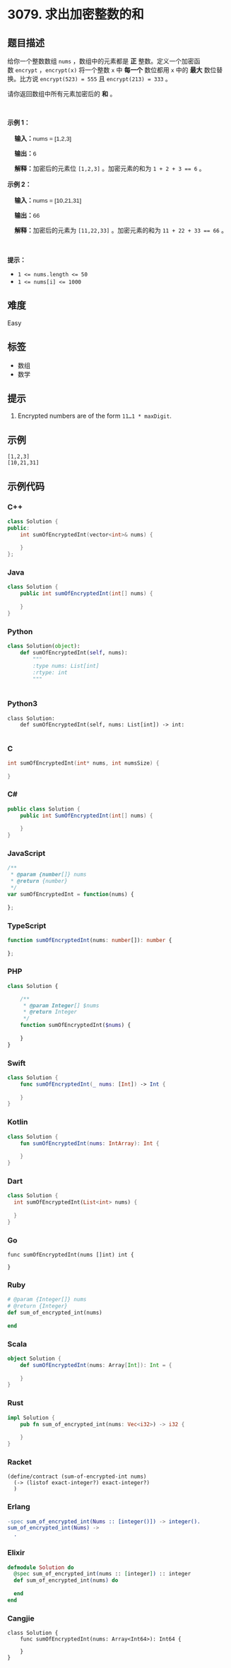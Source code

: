 # 3079. 求出加密整数的和

## 题目描述

<p>给你一个整数数组&nbsp;<code>nums</code>&nbsp;，数组中的元素都是&nbsp;<strong>正</strong>&nbsp;整数。定义一个加密函数&nbsp;<code>encrypt</code>&nbsp;，<code>encrypt(x)</code>&nbsp;将一个整数 <code>x</code>&nbsp;中 <strong>每一个</strong>&nbsp;数位都用 <code>x</code>&nbsp;中的&nbsp;<strong>最大</strong>&nbsp;数位替换。比方说&nbsp;<code>encrypt(523) = 555</code> 且&nbsp;<code>encrypt(213) = 333</code>&nbsp;。</p>

<p>请你返回数组中所有元素加密后的 <strong>和</strong>&nbsp;。</p>

<p>&nbsp;</p>

<p><strong class="example">示例 1：</strong></p>

<div class="example-block" style="border-color: var(--border-tertiary); border-left-width: 2px; color: var(--text-secondary); font-size: .875rem; margin-bottom: 1rem; margin-top: 1rem; overflow: visible; padding-left: 1rem;">
<p><strong>输入：</strong><span class="example-io" style="font-family: Menlo,sans-serif; font-size: 0.85rem;">nums = [1,2,3]</span></p>

<p><strong>输出：</strong><span class="example-io" style="font-family: Menlo,sans-serif; font-size: 0.85rem;">6</span></p>

<p><b>解释：</b>加密后的元素位&nbsp;<code>[1,2,3]</code>&nbsp;。加密元素的和为&nbsp;<code>1 + 2 + 3 == 6</code>&nbsp;。</p>
</div>

<p><strong class="example">示例 2：</strong></p>

<div class="example-block" style="border-color: var(--border-tertiary); border-left-width: 2px; color: var(--text-secondary); font-size: .875rem; margin-bottom: 1rem; margin-top: 1rem; overflow: visible; padding-left: 1rem;">
<p><strong>输入：</strong><span class="example-io" style="font-family: Menlo,sans-serif; font-size: 0.85rem;">nums = [10,21,31]</span></p>

<p><strong>输出：</strong><span class="example-io" style="font-family: Menlo,sans-serif; font-size: 0.85rem;">66</span></p>

<p><b>解释：</b>加密后的元素为&nbsp;<code>[11,22,33]</code>&nbsp;。加密元素的和为&nbsp;<code>11 + 22 + 33 == 66</code> 。</p>
</div>

<p>&nbsp;</p>

<p><strong>提示：</strong></p>

<ul>
	<li><code>1 &lt;= nums.length &lt;= 50</code></li>
	<li><code>1 &lt;= nums[i] &lt;= 1000</code></li>
</ul>


## 难度

Easy

## 标签

- 数组
- 数学

## 提示

1. Encrypted numbers are of the form <code>11…1 * maxDigit</code>.

## 示例

```
[1,2,3]
[10,21,31]
```

## 示例代码

### C++

```cpp
class Solution {
public:
    int sumOfEncryptedInt(vector<int>& nums) {
        
    }
};
```

### Java

```java
class Solution {
    public int sumOfEncryptedInt(int[] nums) {
        
    }
}
```

### Python

```python
class Solution(object):
    def sumOfEncryptedInt(self, nums):
        """
        :type nums: List[int]
        :rtype: int
        """
        
```

### Python3

```python3
class Solution:
    def sumOfEncryptedInt(self, nums: List[int]) -> int:
        
```

### C

```c
int sumOfEncryptedInt(int* nums, int numsSize) {
    
}
```

### C#

```csharp
public class Solution {
    public int SumOfEncryptedInt(int[] nums) {
        
    }
}
```

### JavaScript

```javascript
/**
 * @param {number[]} nums
 * @return {number}
 */
var sumOfEncryptedInt = function(nums) {
    
};
```

### TypeScript

```typescript
function sumOfEncryptedInt(nums: number[]): number {
    
};
```

### PHP

```php
class Solution {

    /**
     * @param Integer[] $nums
     * @return Integer
     */
    function sumOfEncryptedInt($nums) {
        
    }
}
```

### Swift

```swift
class Solution {
    func sumOfEncryptedInt(_ nums: [Int]) -> Int {
        
    }
}
```

### Kotlin

```kotlin
class Solution {
    fun sumOfEncryptedInt(nums: IntArray): Int {
        
    }
}
```

### Dart

```dart
class Solution {
  int sumOfEncryptedInt(List<int> nums) {
    
  }
}
```

### Go

```golang
func sumOfEncryptedInt(nums []int) int {
    
}
```

### Ruby

```ruby
# @param {Integer[]} nums
# @return {Integer}
def sum_of_encrypted_int(nums)
    
end
```

### Scala

```scala
object Solution {
    def sumOfEncryptedInt(nums: Array[Int]): Int = {
        
    }
}
```

### Rust

```rust
impl Solution {
    pub fn sum_of_encrypted_int(nums: Vec<i32>) -> i32 {
        
    }
}
```

### Racket

```racket
(define/contract (sum-of-encrypted-int nums)
  (-> (listof exact-integer?) exact-integer?)
  )
```

### Erlang

```erlang
-spec sum_of_encrypted_int(Nums :: [integer()]) -> integer().
sum_of_encrypted_int(Nums) ->
  .
```

### Elixir

```elixir
defmodule Solution do
  @spec sum_of_encrypted_int(nums :: [integer]) :: integer
  def sum_of_encrypted_int(nums) do
    
  end
end
```

### Cangjie

```cangjie
class Solution {
    func sumOfEncryptedInt(nums: Array<Int64>): Int64 {

    }
}
```

